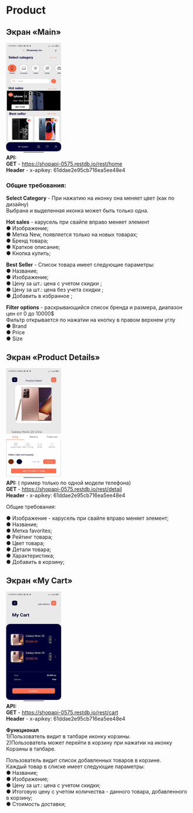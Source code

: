 # Product


## Экран «Main»
<img src="https://github.com/SOUTaccount/Products/blob/master/main_screen.jpg" width="150" height="300"><br/>
**API:**<br/>
**GET** - https://shopapi-0575.restdb.io/rest/home<br/>
**Header** - x-apikey: 61ddae2e95cb716ea5ee48e4

### Общие требования:

**Select Category** - При нажатию на иконку она меняет цвет (как по дизайну)<br/>
Выбрана и выделенная иконка может быть только одна.

**Hot sales** - карусель при свайпе вправо меняет элемент<br/>
● Изображение;<br/>
● Метка New, появляется только на новых товарах;<br/>
● Бренд товара;<br/>
● Краткое описание;<br/>
● Кнопка купить;

**Best Seller** - Список товара имеет следующие параметры:<br/>
● Название;<br/>
● Изображение;<br/>
● Цену за шт.: цена с учетом скидки ;<br/>
● Цену за шт.: цена без учета скидки ;<br/>
● Добавить в избранное ;

**Filter options** - раскрывающийся список бренда и размера, диапазон цен от 0 до 10000$<br/>
Фильтр открывается по нажатии на кнопку в правом верхнем углу<br/>
● Brand<br/>
● Price<br/>
● Size


## Экран  «Product Details»
<img src="https://github.com/SOUTaccount/Products/blob/master/detail_screen.jpg" width="150" height="300"><br/>
**API:** ( пример только по одной модели телефона)<br/>
**GET** - https://shopapi-0575.restdb.io/rest/detail<br/>
**Header** - x-apikey: 61ddae2e95cb716ea5ee48e4

Общие требования:

● Изображение - карусель при свайпе вправо меняет элемент;<br/>
● Название;<br/>
● Метка favorites;<br/>
● Рейтинг товара;<br/>
● Цвет товара;<br/>
● Детали товара;<br/>
● Характеристика;<br/>
● Добавить в корзину;


## Экран «My Cart»
<img src="https://github.com/SOUTaccount/Products/blob/master/cart_screen.jpg" width="150" height="300"><br/>
**API:**<br/>
**GET** - https://shopapi-0575.restdb.io/rest/cart<br/>
**Header** - x-apikey: 61ddae2e95cb716ea5ee48e4

**Функционал**<br/>
1)Пользователь видит в тапбаре иконку корзины.<br/>
2)Пользователь может перейти в корзину при нажатии на иконку Корзины в тапбаре.


Пользователь видит список добавленных товаров в корзине.<br/>
Каждый товар в списке имеет следующие параметры:<br/>
●  	Название;<br/>
●  	Изображение;<br/>
●  	Цену за шт.: цена с учетом скидки;<br/>
●  	Итоговую цену с учетом количества - данного товара, добавленного в корзину;<br/>
●   Стоимость доставки;